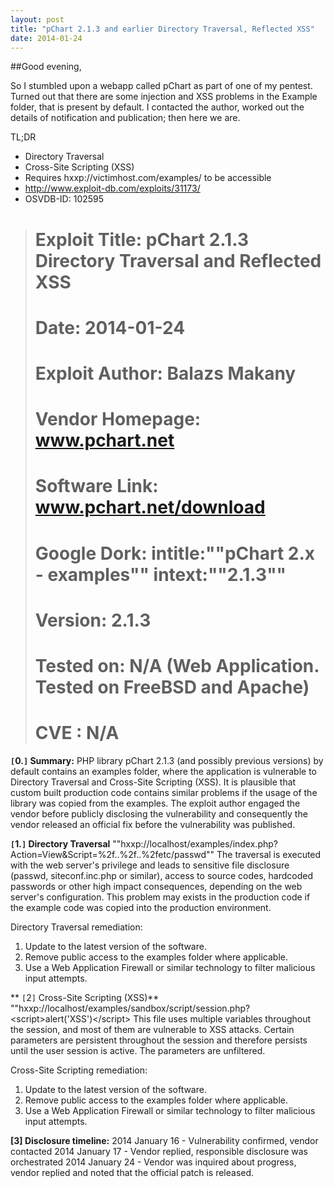 ```yaml
---
layout: post
title: "pChart 2.1.3 and earlier Directory Traversal, Reflected XSS"
date: 2014-01-24
---
```


##Good evening,

So I stumbled upon a webapp called pChart as part of one of my pentest. Turned out that there are some injection and XSS problems in the Example folder, that is present by default. I contacted the author, worked out the details of notification and publication; then here we are.

TL;DR
* Directory Traversal
* Cross-Site Scripting (XSS)
* Requires hxxp://victimhost.com/examples/ to be accessible
* http://www.exploit-db.com/exploits/31173/
* OSVDB-ID: 102595

># Exploit Title: pChart 2.1.3 Directory Traversal and Reflected XSS
># Date: 2014-01-24
># Exploit Author: Balazs Makany
># Vendor Homepage: www.pchart.net
># Software Link: www.pchart.net/download
># Google Dork: intitle:""pChart 2.x - examples"" intext:""2.1.3""
># Version: 2.1.3
># Tested on: N/A (Web Application. Tested on FreeBSD and Apache)
># CVE : N/A

**`[`0.`]` Summary:**
PHP library pChart 2.1.3 (and possibly previous versions) by default contains an examples folder, where the application is vulnerable to Directory Traversal and Cross-Site Scripting (XSS). It is plausible that custom built production code contains similar problems if the usage of the library was copied from the examples. The exploit author engaged the vendor before publicly disclosing the vulnerability and consequently the vendor released an official fix before the vulnerability was published.

**`[`1.`]` Directory Traversal**
""hxxp://localhost/examples/index.php?Action=View&amp;Script=%2f..%2f..%2fetc/passwd""
The traversal is executed with the web server's privilege and leads to sensitive file disclosure (passwd, siteconf.inc.php or similar), access to source codes, hardcoded passwords or other high impact consequences, depending on the web server's configuration. This problem may exists in the production code if the example code was copied into the production environment.

Directory Traversal remediation:
1. Update to the latest version of the software.
2. Remove public access to the examples folder where applicable.
3. Use a Web Application Firewall or similar technology to filter malicious input attempts.


** `[`2`]` Cross-Site Scripting (XSS)**
""hxxp://localhost/examples/sandbox/script/session.php?&lt;script&gt;alert('XSS')&lt;/script&gt;
This file uses multiple variables throughout the session, and most of them are vulnerable to XSS attacks. Certain parameters are persistent throughout the session and therefore persists until the user session is active. The parameters are unfiltered.

Cross-Site Scripting remediation:
1. Update to the latest version of the software.
2. Remove public access to the examples folder where applicable.
3. Use a Web Application Firewall or similar technology to filter malicious input attempts.


**[3] Disclosure timeline:**
2014 January 16 - Vulnerability confirmed, vendor contacted
2014 January 17 - Vendor replied, responsible disclosure was orchestrated
2014 January 24 - Vendor was inquired about progress, vendor replied
and noted that the official patch is released.
